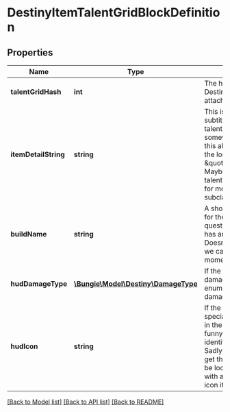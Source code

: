 # DestinyItemTalentGridBlockDefinition

## Properties
Name | Type | Description | Notes
------------ | ------------- | ------------- | -------------
**talentGridHash** | **int** | The hash identifier of the DestinyTalentGridDefinition attached to this item. | [optional] 
**itemDetailString** | **string** | This is meant to be a subtitle for looking at the talent grid. In practice, somewhat frustratingly, this always merely says the localized word for \&quot;Details\&quot;. Great. Maybe it&#39;ll have more if talent grids ever get used for more than builds and subclasses again. | [optional] 
**buildName** | **string** | A shortcut string identifier for the \&quot;build\&quot; in question, if this talent grid has an associated build. Doesn&#39;t map to anything we can expose at the moment. | [optional] 
**hudDamageType** | [**\Bungie\Model\Destiny\DamageType**](DamageType.md) | If the talent grid implies a damage type, this is the enum value for that damage type. | [optional] 
**hudIcon** | **string** | If the talent grid has a special icon that&#39;s shown in the game UI (like builds, funny that), this is the identifier for that icon. Sadly, we don&#39;t actually get that icon right now. I&#39;ll be looking to replace this with a path to the actual icon itself. | [optional] 

[[Back to Model list]](../README.md#documentation-for-models) [[Back to API list]](../README.md#documentation-for-api-endpoints) [[Back to README]](../README.md)



